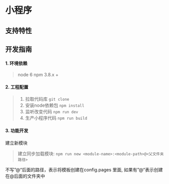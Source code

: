 # 小程序

## 支持特性


## 开发指南

#### 1. 环境依赖

> node 6
> npm 3.8.x +

#### 2. 工程配置

> 1. 拉取代码库
> `git clone `
> 2. 安装node依赖包
> `npm install`
> 3. 监听改变代码
> `npm run dev`
> 4. 生产小程序代码
> `npm run build`

#### 3. 功能开发

建立新模块
>
> 建立同步加载模块: `npm run new <module-name>:<module-path>@<父文件夹路径>`

不写”@“后面的路径，表示将模板创建在config.pages 里面, 如果有”@“表示创建在@后面的文件夹中
>


